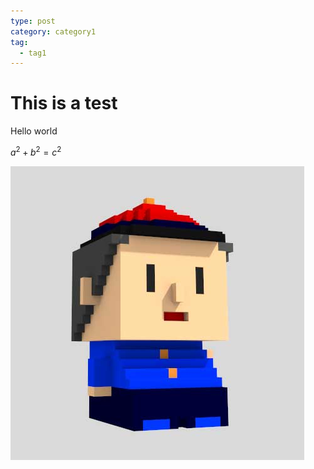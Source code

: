 ```yaml
---
type: post
category: category1
tag:
  - tag1
---
```


# This is a test

Hello world

$a^2+b^2=c^2$

![test image](../profile.jpg)

